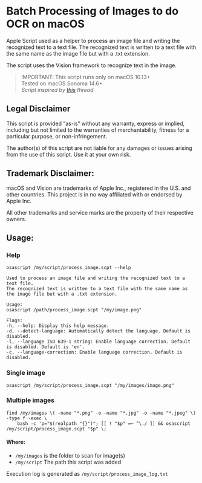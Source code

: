 # Batch Processing of Images to do OCR on macOS

Apple Script used as a helper to process an image file and writing the recognized text to a text file.
The recognized text is written to a text file with the same name as the image file but with a .txt extension.

The script uses the Vision framework to recognize text in the image.

> IMPORTANT: This script runs only on macOS 10.13+ <br>
> Tested on macOS Sonoma 14.6+ <br>
> _Script inspired by [this](https://www.macscripter.net/t/image-png-to-text-through-applescript/74490/27) thread_ <br>

##	Legal Disclaimer

This script is provided “as-is” without any warranty, express or implied, including but not limited to the warranties of merchantability, fitness for a particular purpose, or non-infringement.

The author(s) of this script are not liable for any damages or issues arising from the use of this script. Use it at your own risk.

## Trademark Disclaimer:

macOS and Vision are trademarks of Apple Inc., registered in the U.S. and other countries. This project is in no way affiliated with or endorsed by Apple Inc.

All other trademarks and service marks are the property of their respective owners.


## Usage:

### Help

```shell
osascript /my/script/process_image.scpt --help
```

```
Used to process an image file and writing the recognized text to a text file.
The recognized text is written to a text file with the same name as the image file but with a .txt extension.

Usage:
osascript /path/process_image.scpt "/my/image.png"

Flags:
-h, --help: Display this help message.
-d, --detect-language: Automatically detect the language. Default is disabled.
-l, --language ISO 639-1 string: Enable language correction. Default is disabled. Default is 'en'.
-c, --language-correction: Enable language correction. Default is disabled.
```

### Single image

```shell
osascript /my/script/process_image.scpt "/my/images/image.png"
```

### Multiple images

```shell
find /my/images \( -name "*.png" -o -name "*.jpg" -o -name "*.jpeg" \) -type f -exec \
    bash -c 'p="$(realpath "{}")"; [[ ! "$p" =~ ^\./ ]] && osascript /my/script/process_image.scpt "$p" \;
```

#### Where:
- `/my/images` is the folder to scan for image(s)
- `/my/script` The path this script was added

Execution log is generated as `/my/script/process_image_log.txt`
